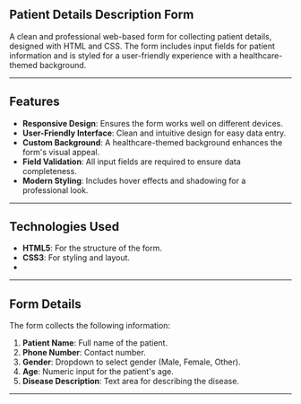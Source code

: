 ## Patient Details Description Form

A clean and professional web-based form for collecting patient details, designed with HTML and CSS. The form includes input fields for patient information and is styled for a user-friendly experience with a healthcare-themed background.

---

## Features

- **Responsive Design**: Ensures the form works well on different devices.
- **User-Friendly Interface**: Clean and intuitive design for easy data entry.
- **Custom Background**: A healthcare-themed background enhances the form's visual appeal.
- **Field Validation**: All input fields are required to ensure data completeness.
- **Modern Styling**: Includes hover effects and shadowing for a professional look.

---

## Technologies Used

- **HTML5**: For the structure of the form.
- **CSS3**: For styling and layout.
- 

---

## Form Details

The form collects the following information:
1. **Patient Name**: Full name of the patient.
2. **Phone Number**: Contact number.
3. **Gender**: Dropdown to select gender (Male, Female, Other).
4. **Age**: Numeric input for the patient's age.
5. **Disease Description**: Text area for describing the disease.

---


